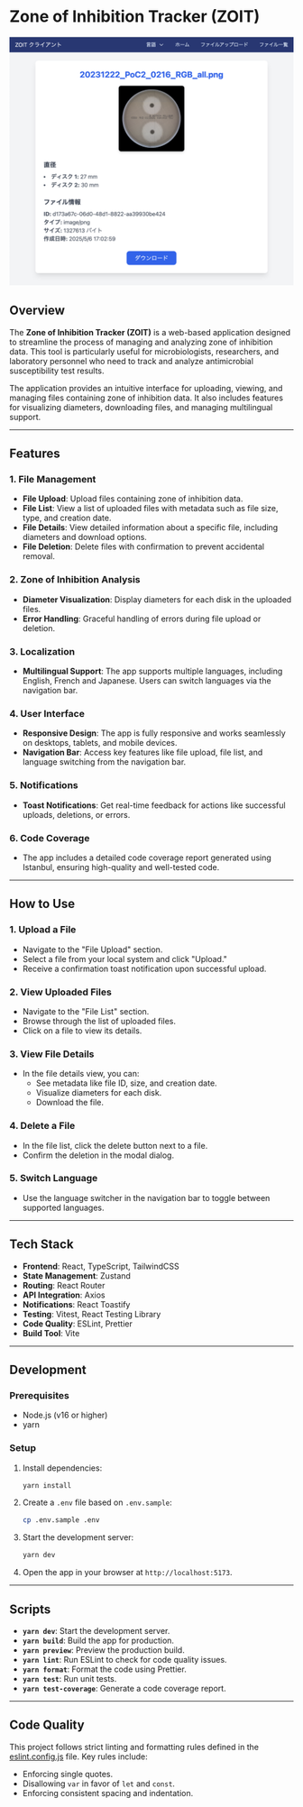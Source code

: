 # Zone of Inhibition Tracker (ZOIT)

![App Screenshot](./screen.png)

## Overview

The **Zone of Inhibition Tracker (ZOIT)** is a web-based application designed to streamline the process of managing and analyzing zone of inhibition data. This tool is particularly useful for microbiologists, researchers, and laboratory personnel who need to track and analyze antimicrobial susceptibility test results.

The application provides an intuitive interface for uploading, viewing, and managing files containing zone of inhibition data. It also includes features for visualizing diameters, downloading files, and managing multilingual support.

---

## Features

### 1. **File Management**

- **File Upload**: Upload files containing zone of inhibition data.
- **File List**: View a list of uploaded files with metadata such as file size, type, and creation date.
- **File Details**: View detailed information about a specific file, including diameters and download options.
- **File Deletion**: Delete files with confirmation to prevent accidental removal.

### 2. **Zone of Inhibition Analysis**

- **Diameter Visualization**: Display diameters for each disk in the uploaded files.
- **Error Handling**: Graceful handling of errors during file upload or deletion.

### 3. **Localization**

- **Multilingual Support**: The app supports multiple languages, including English, French and Japanese. Users can switch languages via the navigation bar.

### 4. **User Interface**

- **Responsive Design**: The app is fully responsive and works seamlessly on desktops, tablets, and mobile devices.
- **Navigation Bar**: Access key features like file upload, file list, and language switching from the navigation bar.

### 5. **Notifications**

- **Toast Notifications**: Get real-time feedback for actions like successful uploads, deletions, or errors.

### 6. **Code Coverage**

- The app includes a detailed code coverage report generated using Istanbul, ensuring high-quality and well-tested code.

---

## How to Use

### 1. **Upload a File**

- Navigate to the "File Upload" section.
- Select a file from your local system and click "Upload."
- Receive a confirmation toast notification upon successful upload.

### 2. **View Uploaded Files**

- Navigate to the "File List" section.
- Browse through the list of uploaded files.
- Click on a file to view its details.

### 3. **View File Details**

- In the file details view, you can:
  - See metadata like file ID, size, and creation date.
  - Visualize diameters for each disk.
  - Download the file.

### 4. **Delete a File**

- In the file list, click the delete button next to a file.
- Confirm the deletion in the modal dialog.

### 5. **Switch Language**

- Use the language switcher in the navigation bar to toggle between supported languages.

---

## Tech Stack

- **Frontend**: React, TypeScript, TailwindCSS
- **State Management**: Zustand
- **Routing**: React Router
- **API Integration**: Axios
- **Notifications**: React Toastify
- **Testing**: Vitest, React Testing Library
- **Code Quality**: ESLint, Prettier
- **Build Tool**: Vite

---

## Development

### Prerequisites

- Node.js (v16 or higher)
- yarn

### Setup

1. Install dependencies:

   ```bash
   yarn install
   ```

2. Create a `.env` file based on `.env.sample`:

   ```bash
   cp .env.sample .env
   ```

3. Start the development server:

   ```bash
   yarn dev
   ```

4. Open the app in your browser at `http://localhost:5173`.

---

## Scripts

- **`yarn dev`**: Start the development server.
- **`yarn build`**: Build the app for production.
- **`yarn preview`**: Preview the production build.
- **`yarn lint`**: Run ESLint to check for code quality issues.
- **`yarn format`**: Format the code using Prettier.
- **`yarn test`**: Run unit tests.
- **`yarn test-coverage`**: Generate a code coverage report.

---

## Code Quality

This project follows strict linting and formatting rules defined in the [eslint.config.js](eslint.config.js) file. Key rules include:

- Enforcing single quotes.
- Disallowing `var` in favor of `let` and `const`.
- Enforcing consistent spacing and indentation.
